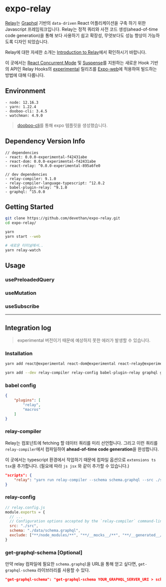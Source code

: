 # expo-relay
[Relay](https://relay.dev/)는 [Graphql](https://graphql.org/) 기반의 `data-driven` React 어플리케이션을 구축
하기 위한 Javascript 프레임워크입니다. Relay는 정적 쿼리와 사전 코드 생성(ahead-of-time code generation)을 통해 보다 사용하기 쉽고 확장성, 무엇보다도 성능 향상이 가능하도록 디자인 되었습니다.

Relay에 대한 자세한 소개는 [Introduction to Relay](https://relay.dev/docs/en/introduction-to-relay)에서 확인하시기 바랍니다.

이 곳에서는 [React Concurrent Mode](https://reactjs.org/docs/concurrent-mode-intro.html) 및 [Suspense](https://reactjs.org/docs/concurrent-mode-suspense.html)를 지원하는 새로운 Hook 기반의 API인 Relay Hooks의 [experimental](https://github.com/facebook/relay/tree/master/packages/relay-experimental) 릴리즈를 [Expo-web](https://docs.expo.io/workflow/web/#-progressive-web-apps)에 적용하여 빌드하는 방법에 대해 다룹니다.

## Environment
```
- node: 12.16.3
- yarn: 1.22.4
- dooboo-cli: 3.4.5
- watchman: 4.9.0
```

> [dooboo-cli](https://github.com/dooboolab/dooboo-cli)를 통해 expo 템플릿을 생성했습니다.

## Dependency Version Info
```
// dependencies
- react: 0.0.0-experimental-f42431abe
- react-dom: 0.0.0-experimental-f42431abe
- react-relay: ^0.0.0-experimental-895a6fe0

// dev dependencies
- relay-compiler: 9.1.0
- relay-compiler-language-typescript: ^12.0.2
- babel-plugin-relay: ^9.1.0
- graphql: ^15.0.0
```

## Getting Started
```bash
git clone https://github.com/devethan/expo-relay.git
cd expo-relay/

yarn
yarn start --web

# 새로운 터미널에서..
yarn relay-watch
```

## Usage
### usePreloadedQuery

### useMutation

### useSubscribe

***
## Integration log
> experimental 버전이기 때문에 예상하지 못한 에러가 발생할 수 있습니다.

### Installation
```bash
yarn add react@experimental react-dom@experimental react-relay@experimental

yarn add --dev relay-compiler relay-config babel-plugin-relay graphql get-graphql-schema relay-compiler-language-typescript @types/react-relay @types/relay-runtime
```

### babel config
```json
{
	"plugins": [
		"relay",
		"macros"
	]
}
```

### relay-compiler
Relay는 컴포넌트에 fetching 할 데이터 쿼리를 미리 선언합니다. 그리고 이런 쿼리를 `relay-compiler`에서 컴파일하여 **ahead-of-time code generation**을 완성합니다.

이 곳에서는 typescript 환경에서 작업하기 때문에 컴파일 옵션으로 `extensions ts tsx`을 추가합니다. (필요에 따라 `js jsx` 와 같이 추가할 수 있습니다.)

```json
"scripts": {
	"relay": "yarn run relay-compiler --schema schema.graphql --src ./src/ --extensions ts tsx --watchman false $@",
}
```

### relay-config
```js
// relay.config.js
module.exports = {
  // ...
  // Configuration options accepted by the `relay-compiler` command-line tool and `babel-plugin-relay`.
  src: "./src",
  schema: "./data/schema.graphql",
  exclude: ["**/node_modules/**", "**/__mocks__/**", "**/__generated__/**"],
}
```

### get-graphql-schema [Optional]
만약 relay 컴파일에 필요한 `schema.graphql`을 URL을 통해 얻고 싶다면, `get-graphql-schema` 라이브러리를 사용할 수 있다.

```json
"get-graphql-schema": "get-graphql-schema YOUR_GRAPHQL_SERVER_URI > schema.graphql"
```
